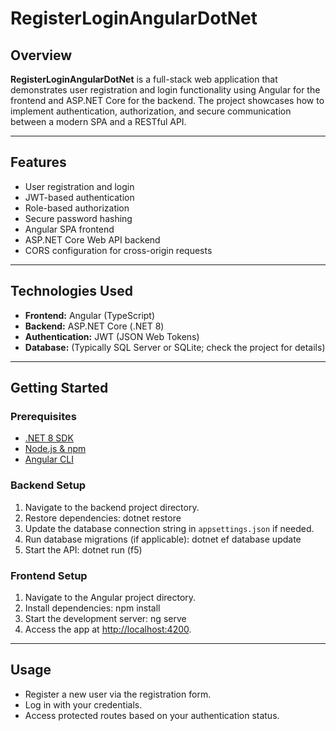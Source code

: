 # RegisterLoginAngularDotNet

## Overview

**RegisterLoginAngularDotNet** is a full-stack web application that demonstrates user registration and login functionality using Angular for the frontend and ASP.NET Core for the backend. The project showcases how to implement authentication, authorization, and secure communication between a modern SPA and a RESTful API.

---

## Features

- User registration and login
- JWT-based authentication
- Role-based authorization
- Secure password hashing
- Angular SPA frontend
- ASP.NET Core Web API backend
- CORS configuration for cross-origin requests

---

## Technologies Used

- **Frontend:** Angular (TypeScript)
- **Backend:** ASP.NET Core (.NET 8)
- **Authentication:** JWT (JSON Web Tokens)
- **Database:** (Typically SQL Server or SQLite; check the project for details)

---

## Getting Started

### Prerequisites

- [.NET 8 SDK](https://dotnet.microsoft.com/download)
- [Node.js & npm](https://nodejs.org/)
- [Angular CLI](https://angular.io/cli)

### Backend Setup

1. Navigate to the backend project directory.
2. Restore dependencies: dotnet restore
3. Update the database connection string in `appsettings.json` if needed.
4. Run database migrations (if applicable): dotnet ef database update
5. Start the API: dotnet run (f5)

### Frontend Setup

1. Navigate to the Angular project directory.
2. Install dependencies: npm install
3. Start the development server: ng serve
4. Access the app at [http://localhost:4200](http://localhost:4200).

---

## Usage

- Register a new user via the registration form.
- Log in with your credentials.
- Access protected routes based on your authentication status.
